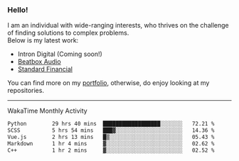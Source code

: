### Hello!

I am an individual with wide-ranging interests, who thrives on the challenge of finding solutions to complex problems. <br/> Below is my latest work:
- Intron Digital (Coming soon!)
- [Beatbox Audio](https://bumbleboss.xyz/w/beatbox-audio)
- [Standard Financial](https://bumbleboss.xyz/w/standard-financial)

You can find more on my [portfolio](https://bumbleboss.xyz/work), otherwise, do enjoy looking at my repositories.

---

WakaTime Monthly Activity

<!--START_SECTION:waka-->

```txt
Python        29 hrs 40 mins  ██████████████████░░░░░░░   72.21 %
SCSS          5 hrs 54 mins   ███▓░░░░░░░░░░░░░░░░░░░░░   14.36 %
Vue.js        2 hrs 13 mins   █▒░░░░░░░░░░░░░░░░░░░░░░░   05.43 %
Markdown      1 hr 4 mins     ▓░░░░░░░░░░░░░░░░░░░░░░░░   02.62 %
C++           1 hr 2 mins     ▓░░░░░░░░░░░░░░░░░░░░░░░░   02.52 %
```

<!--END_SECTION:waka-->
